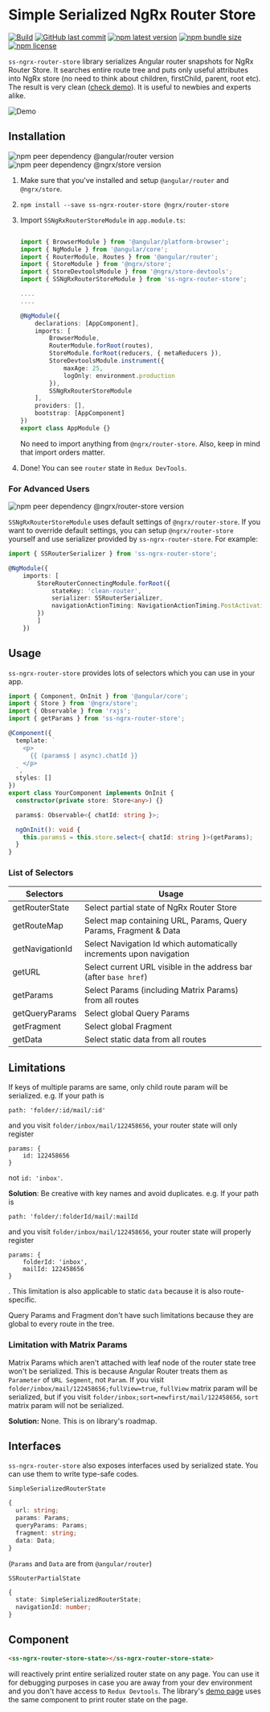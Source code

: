 # Simple Serialized NgRx Router Store

[![Build](https://github.com/SachinShekhar/ss-ngrx-router-store/workflows/Build/badge.svg)](https://github.com/SachinShekhar/ss-ngrx-router-store/actions?query=workflow%3ABuild) [![GitHub last commit](https://img.shields.io/github/last-commit/SachinShekhar/ss-ngrx-router-store?logo=github)](https://github.com/SachinShekhar/ss-ngrx-router-store) [![npm latest version](https://img.shields.io/npm/v/ss-ngrx-router-store/latest?logo=npm)](https://www.npmjs.com/package/ss-ngrx-router-store) [![npm bundle size](https://img.shields.io/bundlephobia/minzip/ss-ngrx-router-store?label=npm%20-%20minzipped&logo=npm)](https://www.npmjs.com/package/ss-ngrx-router-store) [![npm license](https://img.shields.io/npm/l/ss-ngrx-router-store)](https://github.com/SachinShekhar/ss-ngrx-router-store/blob/master/LICENSE)

`ss-ngrx-router-store` library serializes Angular router snapshots for NgRx Router Store. It searches entire route tree and puts only useful attributes into NgRx store (no need to think about children, firstChild, parent, root etc). The result is very clean ([check demo](https://sachinshekhar.github.io/ss-ngrx-router-store)). It is useful to newbies and experts alike.

![Demo](https://sachinshekhar.github.io/ss-ngrx-router-store/demo.png)

## Installation

![npm peer dependency @angular/router version](https://img.shields.io/npm/dependency-version/ss-ngrx-router-store/peer/@angular/router?logo=angular) ![npm peer dependency @ngrx/store version](https://img.shields.io/npm/dependency-version/ss-ngrx-router-store/peer/@ngrx/store)

1.  Make sure that you've installed and setup `@angular/router` and `@ngrx/store`.

2.  ```
    npm install --save ss-ngrx-router-store @ngrx/router-store
    ```

3.  Import `SSNgRxRouterStoreModule` in `app.module.ts`:

    ```typescript

    import { BrowserModule } from '@angular/platform-browser';
    import { NgModule } from '@angular/core';
    import { RouterModule, Routes } from '@angular/router';
    import { StoreModule } from '@ngrx/store';
    import { StoreDevtoolsModule } from '@ngrx/store-devtools';
    import { SSNgRxRouterStoreModule } from 'ss-ngrx-router-store';

    ....
    ....

    @NgModule({
        declarations: [AppComponent],
        imports: [
            BrowserModule,
            RouterModule.forRoot(routes),
            StoreModule.forRoot(reducers, { metaReducers }),
            StoreDevtoolsModule.instrument({
                maxAge: 25,
                logOnly: environment.production
            }),
            SSNgRxRouterStoreModule
        ],
        providers: [],
        bootstrap: [AppComponent]
    })
    export class AppModule {}

    ```

    No need to import anything from `@ngrx/router-store`. Also, keep in mind that import orders matter.

4.  Done! You can see `router` state in `Redux DevTools`.

### For Advanced Users

![npm peer dependency @ngrx/router-store version](https://img.shields.io/npm/dependency-version/ss-ngrx-router-store/peer/@ngrx/router-store)

`SSNgRxRouterStoreModule` uses default settings of `@ngrx/router-store`. If you want to override default settings, you can setup `@ngrx/router-store` yourself and use serializer provided by `ss-ngrx-router-store`. For example:

```typescript
import { SSRouterSerializer } from 'ss-ngrx-router-store';

@NgModule({
    imports: [
        StoreRouterConnectingModule.forRoot({
            stateKey: 'clean-router',
            serializer: SSRouterSerializer,
            navigationActionTiming: NavigationActionTiming.PostActivation
        })
        ]
    })
```

## Usage

`ss-ngrx-router-store` provides lots of selectors which you can use in your app.

```typescript
import { Component, OnInit } from '@angular/core';
import { Store } from '@ngrx/store';
import { Observable } from 'rxjs';
import { getParams } from 'ss-ngrx-router-store';

@Component({
  template: `
    <p>
      {{ (params$ | async).chatId }}
    </p>
  `,
  styles: []
})
export class YourComponent implements OnInit {
  constructor(private store: Store<any>) {}

  params$: Observable<{ chatId: string }>;

  ngOnInit(): void {
    this.params$ = this.store.select<{ chatId: string }>(getParams);
  }
}
```

### List of Selectors

| Selectors       | Usage                                                               |
| --------------- | ------------------------------------------------------------------- |
| getRouterState  | Select partial state of NgRx Router Store                           |
| getRouteMap     | Select map containing URL, Params, Query Params, Fragment & Data    |
| getNavigationId | Select Navigation Id which automatically increments upon navigation |
| getURL          | Select current URL visible in the address bar (after `base href`)   |
| getParams       | Select Params (including Matrix Params) from all routes             |
| getQueryParams  | Select global Query Params                                          |
| getFragment     | Select global Fragment                                              |
| getData         | Select static data from all routes                                  |

## Limitations

If keys of multiple params are same, only child route param will be serialized. e.g. If your path is

```
path: 'folder/:id/mail/:id'
```

and you visit `folder/inbox/mail/122458656`, your router state will only register

```
params: {
    id: 122458656
}
```

not `id: 'inbox'`.

**Solution**: Be creative with key names and avoid duplicates. e.g. If your path is

```
path: 'folder/:folderId/mail/:mailId
```

and you visit `folder/inbox/mail/122458656`, your router state will properly register

```
params: {
    folderId: 'inbox',
    mailId: 122458656
}
```

. This limitation is also applicable to static `data` because it is also route-specific.

Query Params and Fragment don't have such limitations because they are global to every route in the tree.

### Limitation with Matrix Params

Matrix Params which aren't attached with leaf node of the router state tree won't be serialized. This is because Angular Router treats them as `Parameter` of `URL Segment`, not `Param`. If you visit `folder/inbox/mail/122458656;fullView=true`, `fullView` matrix param will be serialized, but if you visit `folder/inbox;sort=newfirst/mail/122458656`, `sort` matrix param will not be serialized.

**Solution:** None. This is on library's roadmap.

## Interfaces

`ss-ngrx-router-store` also exposes interfaces used by serialized state. You can use them to write type-safe codes.

`SimpleSerializedRouterState`

```typescript
{
  url: string;
  params: Params;
  queryParams: Params;
  fragment: string;
  data: Data;
}
```

(`Params` and `Data` are from `@angular/router`)

`SSRouterPartialState`

```typescript
{
  state: SimpleSerializedRouterState;
  navigationId: number;
}
```

## Component

```html
<ss-ngrx-router-store-state></ss-ngrx-router-store-state>
```

will reactively print entire serialized router state on any page. You can use it for debugging purposes in case you are away from your dev environment and you don't have access to `Redux Devtools`. The library's [demo page](https://sachinshekhar.github.io/ss-ngrx-router-store/) uses the same component to print router state on the page.
